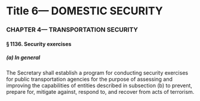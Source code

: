 
# Title 6— DOMESTIC SECURITY
### CHAPTER 4— TRANSPORTATION SECURITY
#### § 1136. Security exercises
##### (a) In general

The Secretary shall establish a program for conducting security exercises for public transportation agencies for the purpose of assessing and improving the capabilities of entities described in subsection (b) to prevent, prepare for, mitigate against, respond to, and recover from acts of terrorism.
